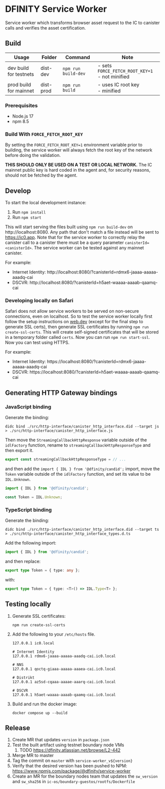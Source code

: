 # DFINITY Service Worker

Service worker which transforms browser asset request to the IC to canister calls and verifies the asset certification.

## Build

| Usage                  | Folder    | Command             | Note                                              |
| ---------------------- | --------- | ------------------- | ------------------------------------------------- |
| dev build for testnets | dist-dev  | `npm run build-dev` | - sets `FORCE_FETCH_ROOT_KEY=1`<br>- not minified |
| prod build for mainnet | dist-prod | `npm run build`     | - uses IC root key<br>- minified                  |

### Prerequisites

- Node.js 17
- npm 8.5

### Build With `FORCE_FETCH_ROOT_KEY`

By setting the `FORCE_FETCH_ROOT_KEY=1` environment variable prior to building, the service worker will
always fetch the root key of the network before doing the validation.

**THIS SHOULD ONLY BE USED ON A TEST OR LOCAL NETWORK.** The IC mainnet public key is hard coded in
the agent and, for security reasons, should not be fetched by the agent.

## Develop

To start the local development instance:

1. Run `npm install`
2. Run `npm start`

This will start serving the files built using `npm run build-dev` on http://localhost:8080. Any path that don't match a file instead will be sent to https://ic0.app.
Note that for the service worker to correctly relay the canister call to a canister there must be a query parameter `canisterId=<canisterId>`.
The service worker can be tested against any mainnet canister.

For example:

- Internet Identity: http://localhost:8080/?canisterId=rdmx6-jaaaa-aaaaa-aaadq-cai
- DSCVR: http://localhost:8080/?canisterId=h5aet-waaaa-aaaab-qaamq-cai

### Developing locally on Safari

Safari does not allow service workers to be served on non-secure connections, even on localhost. So to test the service worker locally first follow the setup instructions on [web.dev](https://web.dev/how-to-use-local-https/) (except for the final step to generate SSL certs), then generate SSL certificates by running `npm run create-ssl-certs`. This will create self-signed certificates that will be stored in a temporary folder called `certs`. Now you can run `npm run start-ssl`. Now you can test using HTTPS.

For example:

- Internet Identity: https://localhost:8080/?canisterId=rdmx6-jaaaa-aaaaa-aaadq-cai
- DSCVR: https://localhost:8080/?canisterId=h5aet-waaaa-aaaab-qaamq-cai

## Generating HTTP Gateway bindings

### JavaScript binding

Generate the binding:

```shell
didc bind ./src/http-interface/canister_http_interface.did --target js > ./src/http-interface/canister_http_interface.js
```

Then move the `StreamingCallbackHttpResponse` variable outside of the `idlFactory` function, rename to `streamingCallbackHttpResponseType` and then export it.

```typescript
export const streamingCallbackHttpResponseType = // ...
```

and then add the `import { IDL } from '@dfinity/candid';` import, move the `Token` variable outside of the `idlFactory` function, and set its value to be `IDL.Unknown`.

```typescript
import { IDL } from '@dfinity/candid';

const Token = IDL.Unknown;
```

### TypeScript binding

Generate the binding:

```shell
didc bind ./src/http-interface/canister_http_interface.did --target ts > ./src/http-interface/canister_http_interface_types.d.ts
```

Add the following import:

```typescript
import { IDL } from '@dfinity/candid';
```

and then replace:

```typescript
export type Token = { type: any };
```

with:

```typescript
export type Token = { type: <T>() => IDL.Type<T> };
```

## Testing locally

1. Generate SSL certificates:
      ```shell
      npm run create-ssl-certs
      ```
1. Add the following to your `/etc/hosts` file.
      ```shell
      127.0.0.1 ic0.local

      # Internet Identity
      127.0.0.1 rdmx6-jaaaa-aaaaa-aaadq-cai.ic0.local  

      # NNS
      127.0.0.1 qoctq-giaaa-aaaaa-aaaea-cai.ic0.local 

      # Distrikt
      127.0.0.1 az5sd-cqaaa-aaaae-aaarq-cai.ic0.local 

      # DSCVR
      127.0.0.1 h5aet-waaaa-aaaab-qaamq-cai.ic0.local 
      ```
1. Build and run the docker image:
      ```shell
      docker compose up --build
      ```

## Release

1. Create MR that updates `version` in `package.json`
2. Test the built artifact using testnet boundary node VMs
   1. TODO https://dfinity.atlassian.net/browse/L2-442
3. Merge MR to master
4. Tag the commit on `master` with `service-worker_v${version}`
5. Verify that the desired version has been pushed to NPM: https://www.npmjs.com/package/@dfinity/service-worker
6. Create an MR for the boundary nodes team that updates the `sw_version` and `sw_sha256` in `ic-os/boundary-guestos/rootfs/Dockerfile`
